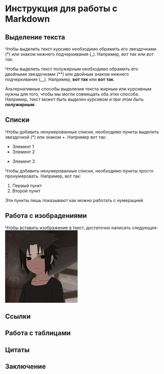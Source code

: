 # Инструкция для работы с Markdown

## Выделение текста

Чтобы выделить текст курсиво необходимо обрамить его звездочками (*) или знаком нижнего подчеркивания (_). Например, *вот так* или _вот так_.

Чтобы выделить текст полужирным необходимо обрамить его двойными звездочками (**) или двойным знаком нижнего подчеркивания (__).
Например, **вот так** или __вот так__.

Альтернативные способы выделения текста жирным или курсивным нужны для того, чтобы мы могли совмещать оба этих способа. Например, _текст может быть выделен курсивом и при этом быть **полужирным**_.

## Списки 


Чтобы добавить ненумерованные списки, необходимо пункты выделить звездочкой (*) или знаком +.
Например вот так: 
* Элемент 1
* Элемент 2
+ Элемент 3

Чтобы добавить ненумерованные списки, необходимо пункты просто пронумеровать. 
Например, вот так:
1. Первый пункт
2. Второй пункт 


Эти пункты лишь показывают как можно работать с нумерацией
## Работа с изобрадениями

Чтобы вставить изображение в текст, достаточно написать следующее:
![Привет, это Саске Учиха.](sadness.jpg)

## Ссылки

## Работа с таблицами

## Цитаты

## Заключение